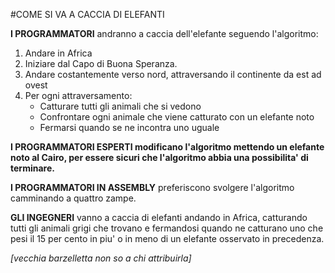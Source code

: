 #COME SI VA A CACCIA DI ELEFANTI

**I PROGRAMMATORI** andranno a caccia dell'elefante seguendo l'algoritmo:
1. Andare in Africa
2. Iniziare dal Capo di Buona Speranza.
3. Andare costantemente verso nord, attraversando il continente da est ad ovest
4. Per ogni attraversamento:
   - Catturare tutti gli animali che si vedono
   - Confrontare ogni animale che viene catturato con un elefante noto
   - Fermarsi quando se ne incontra uno uguale

**I PROGRAMMATORI ESPERTI modificano l'algoritmo mettendo un elefante noto al Cairo, per essere sicuri che l'algoritmo abbia una possibilita' di terminare.**

**I PROGRAMMATORI IN ASSEMBLY** preferiscono svolgere l'algoritmo camminando a quattro zampe.

**GLI INGEGNERI** vanno a caccia di elefanti andando in Africa, catturando tutti gli animali grigi che trovano e fermandosi quando ne catturano uno che pesi il 15 per cento in piu' o in meno di un elefante osservato in precedenza.

_[vecchia barzelletta non so a chi attribuirla]_
